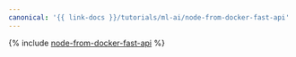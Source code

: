 ```yaml
---
canonical: '{{ link-docs }}/tutorials/ml-ai/node-from-docker-fast-api'
---
```


{% include [node-from-docker-fast-api](../../_tutorials/ml-ai/node-from-docker-fast-api.md) %}